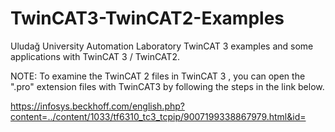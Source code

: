 # TwinCAT3-TwinCAT2-Examples

Uludağ University Automation Laboratory TwinCAT 3 examples and some applications with TwinCAT 3 / TwinCAT2.

NOTE: To examine the TwinCAT 2 files in TwinCAT 3 , you can open the ".pro" extension files with TwinCAT3 by following the steps in the link below.

https://infosys.beckhoff.com/english.php?content=../content/1033/tf6310_tc3_tcpip/9007199338867979.html&id=

